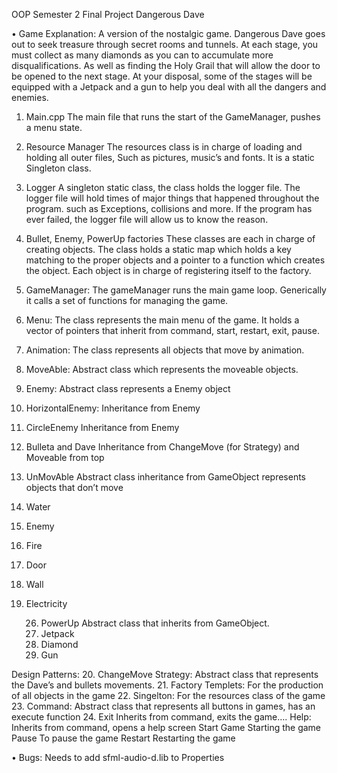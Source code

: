 OOP Semester 2 Final Project
Dangerous Dave 			

•	Game Explanation:
A version of the nostalgic game. Dangerous Dave goes out to seek treasure through secret rooms and tunnels. At each stage, you must collect as many diamonds as you can to accumulate more disqualifications. As well as finding the Holy Grail that will allow the door to be opened to the next stage. At your disposal, some of the stages will be equipped with a Jetpack and a gun to help you deal with all the dangers and enemies.

1.	Main.cpp 
The main file that runs the start of the GameManager, pushes a menu state.

2.	Resource Manager
The resources class is in charge of loading and holding all outer files, 
Such as pictures, music’s and fonts.
It is a static Singleton class.

3.	Logger
A singleton static class, the class holds the logger file. The logger file will hold times of major things that happened throughout the program. such as Exceptions, collisions and more.
If the program has ever failed, the logger file will allow us to know the reason.

4.	Bullet, Enemy, PowerUp factories
These classes are each in charge of creating objects.
The class holds a static map which holds a key matching to the proper objects and a pointer to a function which creates the object. Each object is in charge of registering itself to the factory.

5.	GameManager:
The gameManager runs the main game loop.
Generically it calls a set of functions for managing the game.
6.	Menu:
The class represents the main menu of the game.
It holds a vector of pointers that inherit from command,
start, restart, exit, pause.
7.	Animation:
The class represents all objects that move by animation.




8.	MoveAble:
Abstract class which represents the moveable objects.
9.	Enemy:
Abstract class represents a Enemy object
10.	HorizontalEnemy:
Inheritance from Enemy
11.	CircleEnemy
Inheritance from Enemy
12.	Bulleta and Dave
Inheritance from ChangeMove (for Strategy) and Moveable from top

13.	UnMovAble
Abstract class inheritance from GameObject represents objects that don’t move
14.	Water
15.	Enemy
16.	Fire
17.	Door
18.	Wall
19.	Electricity
	
	26. PowerUp
     Abstract class that inherits from GameObject.
	27. Jetpack
	28. Diamond
	29. Gun


Design Patterns: 
20.	ChangeMove Strategy:
Abstract class that represents the Dave’s and bullets movements.
21.	Factory Templets:
For the production of all objects in the game
22.	Singelton:
For the resources class of the game
23.	Command:
Abstract class that represents all buttons in games, has an execute function
24.	Exit
Inherits from command, exits the game….
Help:
Inherits from command, opens a help screen
Start Game
Starting the game
Pause
To pause the game
Restart
Restarting the game



•	Bugs:
Needs to add sfml-audio-d.lib to Properties 
